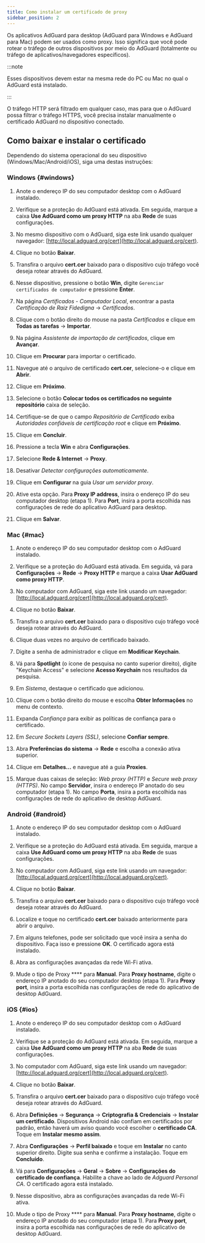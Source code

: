 ```yaml
---
title: Como instalar um certificado de proxy
sidebar_position: 2
---
```


Os aplicativos AdGuard para desktop (AdGuard para Windows e AdGuard para Mac) podem ser usados como proxy. Isso significa que você pode rotear o tráfego de outros dispositivos por meio do AdGuard (totalmente ou tráfego de aplicativos/navegadores específicos).

:::note

Esses dispositivos devem estar na mesma rede do PC ou Mac no qual o AdGuard está instalado.

:::

O tráfego HTTP será filtrado em qualquer caso, mas para que o AdGuard possa filtrar o tráfego HTTPS, você precisa instalar manualmente o certificado AdGuard no dispositivo conectado.

## Como baixar e instalar o certificado

Dependendo do sistema operacional do seu dispositivo (Windows/Mac/Android/iOS), siga uma destas instruções:

### Windows {#windows}

1. Anote o endereço IP do seu computador desktop com o AdGuard instalado.

2. Verifique se a proteção do AdGuard está ativada. Em seguida, marque a caixa **Use AdGuard como um proxy HTTP** na aba **Rede** de suas configurações.

3. No mesmo dispositivo com o AdGuard, siga este link usando qualquer navegador: [http://local.adguard.org/cert](http://local.adguard.org/cert).

4. Clique no botão **Baixar**.

5. Transfira o arquivo **cert.cer** baixado para o dispositivo cujo tráfego você deseja rotear através do AdGuard.

6. Nesse dispositivo, pressione o botão **Win**, digite `Gerenciar certificados de computador` e pressione **Enter**.

7. Na página *Certificados - Computador Local*, encontrar a pasta *Certificação de Raiz Fidedigna* → *Certificados*.

8. Clique com o botão direito do mouse na pasta *Certificados* e clique em **Todas as tarefas** → **Importar**.

9. Na página *Assistente de importação de certificados*, clique em **Avançar**.

10. Clique em **Procurar** para importar o certificado.

11. Navegue até o arquivo de certificado **cert.cer**, selecione-o e clique em **Abrir**.

12. Clique em **Próximo**.

13. Selecione o botão **Colocar todos os certificados no seguinte repositório** caixa de seleção.

14. Certifique-se de que o campo *Repositório de Certificado* exiba *Autoridades confiáveis de certificação root* e clique em **Próximo**.

15. Clique em **Concluir**.

16. Pressione a tecla **Win** e abra **Configurações**.

17. Selecione **Rede & Internet** → **Proxy**.

18. Desativar *Detectar configurações automaticamente*.

19. Clique em **Configurar** na guia *Usar um servidor proxy*.

20. Ative esta opção. Para **Proxy IP address**, insira o endereço IP do seu computador desktop (etapa 1). Para **Port**, insira a porta escolhida nas configurações de rede do aplicativo AdGuard para desktop.

21. Clique em **Salvar**.

### Mac {#mac}

1. Anote o endereço IP do seu computador desktop com o AdGuard instalado.

2. Verifique se a proteção do AdGuard está ativada. Em seguida, vá para **Configurações** → **Rede** → **Proxy HTTP** e marque a caixa **Usar AdGuard como proxy HTTP**.

3. No computador com AdGuard, siga este link usando um navegador: [http://local.adguard.org/cert](http://local.adguard.org/cert).

4. Clique no botão **Baixar**.

5. Transfira o arquivo **cert.cer** baixado para o dispositivo cujo tráfego você deseja rotear através do AdGuard.

6. Clique duas vezes no arquivo de certificado baixado.

7. Digite a senha de administrador e clique em **Modificar Keychain**.

8. Vá para **Spotlight** (o ícone de pesquisa no canto superior direito), digite "Keychain Access" e selecione **Acesso Keychain** nos resultados da pesquisa.

9. Em *Sistema*, destaque o certificado que adicionou.

10. Clique com o botão direito do mouse e escolha **Obter Informações** no menu de contexto.

11. Expanda *Confiança* para exibir as políticas de confiança para o certificado.

12. Em *Secure Sockets Layers (SSL)*, selecione **Confiar sempre**.

13. Abra **Preferências do sistema** → **Rede** e escolha a conexão ativa superior.

14. Clique em **Detalhes...** e navegue até a guia **Proxies**.

15. Marque duas caixas de seleção: *Web proxy (HTTP)* e *Secure web proxy (HTTPS)*. No campo **Servidor**, insira o endereço IP anotado do seu computador (etapa 1). No campo **Porta**, insira a porta escolhida nas configurações de rede do aplicativo de desktop AdGuard.

### Android {#android}

1. Anote o endereço IP do seu computador desktop com o AdGuard instalado.

2. Verifique se a proteção do AdGuard está ativada. Em seguida, marque a caixa **Use AdGuard como um proxy HTTP** na aba **Rede** de suas configurações.

3. No computador com AdGuard, siga este link usando um navegador: [http://local.adguard.org/cert](http://local.adguard.org/cert).

4. Clique no botão **Baixar**.

5. Transfira o arquivo **cert.cer** baixado para o dispositivo cujo tráfego você deseja rotear através do AdGuard.

6. Localize e toque no certificado **cert.cer** baixado anteriormente para abrir o arquivo.

7. Em alguns telefones, pode ser solicitado que você insira a senha do dispositivo. Faça isso e pressione **OK**. O certificado agora está instalado.

8. Abra as configurações avançadas da rede Wi-Fi ativa.

9. Mude o tipo de Proxy **** para **Manual**. Para **Proxy hostname**, digite o endereço IP anotado do seu computador desktop (etapa 1). Para **Proxy port**, insira a porta escolhida nas configurações de rede do aplicativo de desktop AdGuard.

### iOS {#ios}

1. Anote o endereço IP do seu computador desktop com o AdGuard instalado.

2. Verifique se a proteção do AdGuard está ativada. Em seguida, marque a caixa **Use AdGuard como um proxy HTTP** na aba **Rede** de suas configurações.

3. No computador com AdGuard, siga este link usando um navegador: [http://local.adguard.org/cert](http://local.adguard.org/cert).

4. Clique no botão **Baixar**.

5. Transfira o arquivo **cert.cer** baixado para o dispositivo cujo tráfego você deseja rotear através do AdGuard.

6. Abra **Definições** → **Segurança** → **Criptografia & Credenciais** → **Instalar um certificado**. Dispositivos Android não confiam em certificados por padrão, então haverá um aviso quando você escolher o **certificado CA**. Toque em **Instalar mesmo assim**.

7. Abra **Configurações** → **Perfil baixado** e toque em **Instalar** no canto superior direito. Digite sua senha e confirme a instalação. Toque em **Concluído**.

8. Vá para **Configurações** → **Geral** → **Sobre** → **Configurações do certificado de confiança**. Habilite a chave ao lado de *Adguard Personal CA*. O certificado agora está instalado.

9. Nesse dispositivo, abra as configurações avançadas da rede Wi-Fi ativa.

10. Mude o tipo de Proxy **** para **Manual**. Para **Proxy hostname**, digite o endereço IP anotado do seu computador (etapa 1). Para **Proxy port**, insira a porta escolhida nas configurações de rede do aplicativo de desktop AdGuard.
